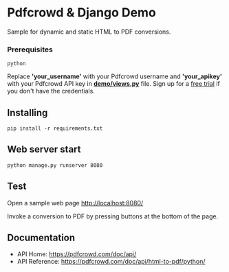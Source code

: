 # Pdfcrowd & Django Demo

Sample for dynamic and static HTML to PDF conversions.

### Prerequisites

```
python
```

Replace **'your_username'** with your Pdfcrowd username and **'your_apikey'** with your Pdfcrowd API key in **[demo/views.py](demo/views.py#L34)** file. Sign up for a [free trial](https://pdfcrowd.com/user/sign_up/?pid=api-trial2) if you don't have the credentials.

## Installing

```
pip install -r requirements.txt
```

## Web server start

```
python manage.py runserver 8080
```

## Test

   Open a sample web page <http://localhost:8080/>

   Invoke a conversion to PDF by pressing buttons at the bottom of the page.

## Documentation

* API Home:  <https://pdfcrowd.com/doc/api/>
* API Reference:  <https://pdfcrowd.com/doc/api/html-to-pdf/python/>
